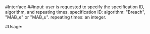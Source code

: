 #


#Interface
##input: user is requested to specify the specification ID, algorithm, and repeating times.
specification ID: 
algorithm: "Breach", "MAB_e" or "MAB_u".
repeating times: an integer.

#Usage:



